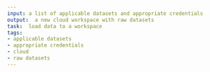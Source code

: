 ```yaml
---
input: a list of applicable datasets and appropriate credentials
output:  a new cloud workspace with raw datasets
task:  load data to a workspace
tags:
- applicable datasets
- appropriate credentials
- cloud
- raw datasets
---
```

